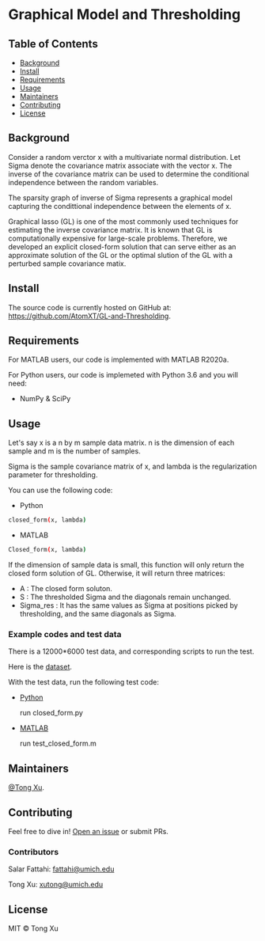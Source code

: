 
# Graphical Model and Thresholding


## Table of Contents

- [Background](#background)
- [Install](#install)
- [Requirements](#requirements)
- [Usage](#usage)
- [Maintainers](#maintainers)
- [Contributing](#contributing)
- [License](#license)

## Background

Consider a random verctor x with a multivariate normal distribution. Let Sigma denote the covariance matrix associate with the vector x.  The inverse of the covariance matrix can be used to determine the conditional independence between the random variables.

The sparsity graph of inverse of Sigma represents a graphical model capturing the condittional independence between the elements of x.

Graphical lasso (GL) is one of the most commonly used techniques for estimating the inverse covariance matrix. It is known that GL is computationally expensive for large-scale problems. Therefore, we developed an explicit closed-form solution that can serve either as an approximate solution of the GL or the optimal slution of the GL with a perturbed sample covariance matix. 


## Install

The source code is currently hosted on GitHub at: https://github.com/AtomXT/GL-and-Thresholding.


## Requirements

For MATLAB users, our code is implemented with MATLAB R2020a.

For Python users, our code is implemeted with Python 3.6 and you will need:
 - NumPy & SciPy


## Usage

Let's say x is a n by m sample data matrix. n is the dimension of each sample and m is the number of samples.

Sigma is the sample covariance matrix of x, and lambda is the regularization parameter for thresholding.

You can use the following code:

- Python

```sh
closed_form(x, lambda)

```

- MATLAB

```sh
Closed_form(x, lambda)
```
If the dimension of sample data is small, this function will only return the closed form solution of GL. Otherwise, it will return three matrices: 

- A : The closed form soluton.
- S : The thresholded Sigma and the diagonals remain unchanged.
- Sigma_res : It has the same values as Sigma at positions picked by thresholding, and the same diagonals as Sigma.

### Example codes and test data

There is a 12000*6000 test data, and corresponding scripts to run the test.

Here is the [dataset](https://drive.google.com/file/d/1AV26CgaNr0z7x-hdgMPCWbdX5VLigHHH/view?usp=sharing).

With the test data, run the following test code:

- [Python](https://github.com/AtomXT/GL-and-Thresholding/tree/main/code/Python)

    run closed_form.py

- [MATLAB](https://github.com/AtomXT/GL-and-Thresholding/tree/main/code/MATLAB)

    run test_closed_form.m


## Maintainers

[@Tong Xu](https://github.com/AtomXT).

## Contributing

Feel free to dive in! [Open an issue](https://github.com/AtomXT/GL-and-Thresholding/issues/new) or submit PRs.

### Contributors

Salar Fattahi: fattahi@umich.edu

Tong Xu: xutong@umich.edu


## License

MIT © Tong Xu
